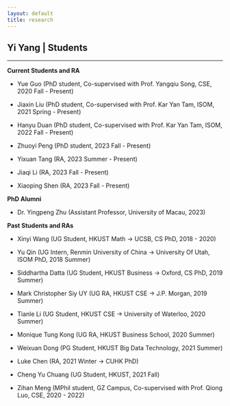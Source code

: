 ```yaml
---
layout: default
title: research
---
```


## Yi Yang | Students

* * *

**Current Students and RA**
+ Yue Guo (PhD student, Co-supervised with Prof. Yangqiu Song, CSE, 2020 Fall - Present)

+ Jiaxin Liu (PhD student, Co-supervised with Prof. Kar Yan Tam, ISOM, 2021 Spring - Present)
  
+ Hanyu Duan (PhD student, Co-supervised with Prof. Kar Yan Tam, ISOM, 2022 Fall - Present)

+ Zhuoyi Peng (PhD student, 2023 Fall - Present)

+ Yixuan Tang (RA, 2023 Summer - Present)

+ Jiaqi Li (RA, 2023 Fall - Present)

+ Xiaoping Shen (RA, 2023 Fall - Present)


**PhD Alumni**
+ Dr. Yingpeng Zhu (Assistant Professor, University of Macau, 2023)


**Past Students and RAs** 
+ Xinyi Wang (UG Student, HKUST Math -> UCSB, CS PhD, 2018 - 2020)

+ Yu Qin (UG Intern, Renmin University of China -> University Of Utah, ISOM PhD, 2018 Summer)

+ Siddhartha Datta (UG Student, HKUST Business -> Oxford, CS PhD, 2019 Summer)

+ Mark Christopher Siy UY (UG RA, HKUST CSE -> J.P. Morgan, 2019 Summer)

+ Tianle Li (UG Student, HKUST CSE -> University of Waterloo, 2020 Summer)

+ Monique Tung Kong (UG RA, HKUST Business School, 2020 Summer) 

+ Weixuan Dong (PG Student, HKUST Big Data Technology, 2021 Summer)

+ Luke Chen (RA, 2021 Winter -> CUHK PhD)

+ Cheng Yu Chuang (UG Student, HKUST, 2021 Fall)

+ Zihan Meng (MPhil student, GZ Campus, Co-supervised with Prof. Qiong Luo, CSE, 2020 - 2022)


